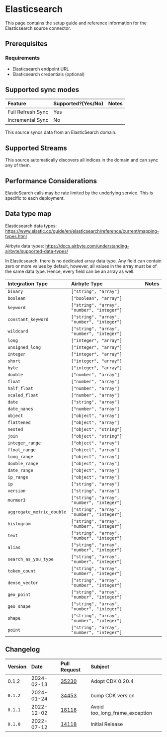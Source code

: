 # Elasticsearch

This page contains the setup guide and reference information for the Elasticsearch source connector.

## Prerequisites

### Requirements

- Elasticsearch endpoint URL
- Elasticsearch credentials (optional)

## Supported sync modes

| Feature           | Supported?\(Yes/No\) | Notes |
| :---------------- | :------------------- | :---- |
| Full Refresh Sync | Yes                  |       |
| Incremental Sync  | No                   |       |

This source syncs data from an ElasticSearch domain.

## Supported Streams

This source automatically discovers all indices in the domain and can sync any of them.

## Performance Considerations

ElasticSearch calls may be rate limited by the underlying service.
This is specific to each deployment.

## Data type map

Elasticsearch data types: https://www.elastic.co/guide/en/elasticsearch/reference/current/mapping-types.html

Airbyte data types: https://docs.airbyte.com/understanding-airbyte/supported-data-types/

In Elasticsearch, there is no dedicated array data type.
Any field can contain zero or more values by default, however,
all values in the array must be of the same data type. Hence, every field can be an array as well.

| Integration Type          | Airbyte Type                               | Notes |
| :------------------------ | :----------------------------------------- | :---- |
| `binary`                  | `["string", "array"]`                      |       |
| `boolean`                 | `["boolean", "array"]`                     |       |
| `keyword`                 | `["string", "array", "number", "integer"]` |       |
| `constant_keyword`        | `["string", "array", "number", "integer"]` |       |
| `wildcard`                | `["string", "array", "number", "integer"]` |       |
| `long`                    | `["integer", "array"]`                     |       |
| `unsigned_long`           | `["integer", "array"]`                     |       |
| `integer`                 | `["integer", "array"]`                     |       |
| `short`                   | `["integer", "array"]`                     |       |
| `byte`                    | `["integer", "array"]`                     |       |
| `double`                  | `["number", "array"]`                      |       |
| `float`                   | `["number", "array"]`                      |       |
| `half_float`              | `["number", "array"]`                      |       |
| `scaled_float`            | `["number", "array"]`                      |       |
| `date`                    | `["string", "array"]`                      |       |
| `date_nanos`              | `["number", "array"]`                      |       |
| `object`                  | `["object", "array"]`                      |       |
| `flattened`               | `["object", "array"]`                      |       |
| `nested`                  | `["object", "string"]`                     |       |
| `join`                    | `["object", "string"]`                     |       |
| `integer_range`           | `["object", "array"]`                      |       |
| `float_range`             | `["object", "array"]`                      |       |
| `long_range`              | `["object", "array"]`                      |       |
| `double_range`            | `["object", "array"]`                      |       |
| `date_range`              | `["object", "array"]`                      |       |
| `ip_range`                | `["object", "array"]`                      |       |
| `ip`                      | `["string", "array"]`                      |       |
| `version`                 | `["string", "array"]`                      |       |
| `murmur3`                 | `["string", "array", "number", "integer"]` |       |
| `aggregate_metric_double` | `["string", "array", "number", "integer"]` |       |
| `histogram`               | `["string", "array", "number", "integer"]` |       |
| `text`                    | `["string", "array", "number", "integer"]` |       |
| `alias`                   | `["string", "array", "number", "integer"]` |       |
| `search_as_you_type`      | `["string", "array", "number", "integer"]` |       |
| `token_count`             | `["string", "array", "number", "integer"]` |       |
| `dense_vector`            | `["string", "array", "number", "integer"]` |       |
| `geo_point`               | `["string", "array", "number", "integer"]` |       |
| `geo_shape`               | `["string", "array", "number", "integer"]` |       |
| `shape`                   | `["string", "array", "number", "integer"]` |       |
| `point`                   | `["string", "array", "number", "integer"]` |       |

## Changelog

| Version | Date       | Pull Request                                             | Subject                        |
| :------ | :--------- | :------------------------------------------------------- | :----------------------------- |
| 0.1.2   | 2024-02-13 | [35230](https://github.com/airbytehq/airbyte/pull/35230) | Adopt CDK 0.20.4               |
| `0.1.2` | 2024-01-24 | [34453](https://github.com/airbytehq/airbyte/pull/34453) | bump CDK version               |
| `0.1.1` | 2022-12-02 | [18118](https://github.com/airbytehq/airbyte/pull/18118) | Avoid too_long_frame_exception |
| `0.1.0` | 2022-07-12 | [14118](https://github.com/airbytehq/airbyte/pull/14118) | Initial Release                |
